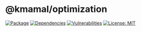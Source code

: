 # @kmamal/optimization

[![Package](https://img.shields.io/npm/v/%2540kmamal%252Foptimization)](https://www.npmjs.com/package/@kmamal/optimization)
[![Dependencies](https://img.shields.io/librariesio/release/npm/@kmamal/optimization)](https://libraries.io/npm/@kmamal%2Foptimization)
[![Vulnerabilities](https://img.shields.io/snyk/vulnerabilities/npm/%2540kmamal%252Foptimization)](https://snyk.io/test/npm/@kmamal/optimization)
[![License: MIT](https://img.shields.io/badge/License-MIT-yellow.svg)](https://opensource.org/licenses/MIT)
